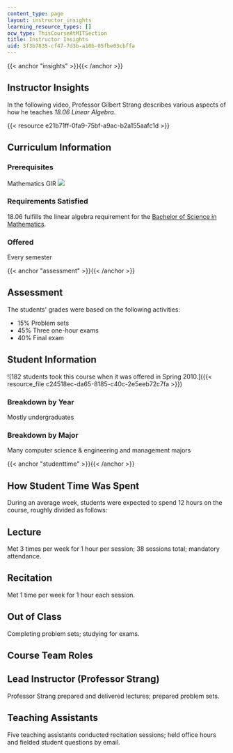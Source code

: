 ```yaml
---
content_type: page
layout: instructor_insights
learning_resource_types: []
ocw_type: ThisCourseAtMITSection
title: Instructor Insights
uid: 3f3b7835-cf47-7d3b-a10b-05fbe03cbffa
---
```


{{< anchor "insights" >}}{{< /anchor >}}

Instructor Insights
-------------------

In the following video, Professor Gilbert Strang describes various aspects of how he teaches _18.06 Linear Algebra_.

{{< resource e21b71ff-0fa9-75bf-a9ac-b2a155aafc1d >}}

Curriculum Information
----------------------

### Prerequisites

Mathematics GIR ![](/images/educator/icon-question-gir.png)

### Requirements Satisfied

18.06 fulfills the linear algebra requirement for the [Bachelor of Science in Mathematics](http://math.mit.edu/academics/undergrad/major/index.php).

### Offered

Every semester

{{< anchor "assessment" >}}{{< /anchor >}}

Assessment
----------

The students' grades were based on the following activities:

- 15% Problem sets
- 45% Three one-hour exams
- 40% Final exam

Student Information
-------------------

![182 students took this course when it was offered in Spring 2010.]({{< resource_file c24518ec-da65-8185-c40c-2e5eeb72c7fa >}})

### Breakdown by Year

Mostly undergraduates

### Breakdown by Major

Many computer science & engineering and management majors

{{< anchor "studenttime" >}}{{< /anchor >}}

How Student Time Was Spent
--------------------------

During an average week, students were expected to spend 12 hours on the course, roughly divided as follows:

Lecture
-------

Met 3 times per week for 1 hour per session; 38 sessions total; mandatory attendance.

Recitation
----------

Met 1 time per week for 1 hour each session.

Out of Class
------------

Completing problem sets; studying for exams.

Course Team Roles
-----------------

Lead Instructor (Professor Strang)
----------------------------------

Professor Strang prepared and delivered lectures; prepared problem sets.

Teaching Assistants 
--------------------

Five teaching assistants conducted recitation sessions; held office hours and fielded student questions by email.
